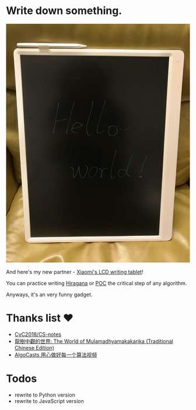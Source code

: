 # Write down something.

<img src="./little-helper.jpeg" alt="Xiaomi LCD writing tablet" width="512"/>

And here's my new partner - [Xiaomi's LCD writing tablet](https://www.amazon.com/Original-Writing-Electronic-Graphic-Drawing/dp/B08RCLW6TT/)!

You can practice writing [Hiragana](https://en.wikipedia.org/wiki/Hiragana) or [POC](https://en.wikipedia.org/wiki/Proof_of_concept) the critical step of any algorithm.

Anyways, it's an very funny gadget.

# Thanks list ❤️
- [CyC2018/CS-notes](https://github.com/CyC2018/CS-Notes)
- [龍樹中觀的世界: The World of Mulamadhyamakakarika (Traditional Chinese Edition)](https://www.amazon.com/%E9%BE%8D%E6%A8%B9%E4%B8%AD%E8%A7%80%E7%9A%84%E4%B8%96%E7%95%8C-World-Mulamadhyamakakarika-Traditional-Chinese-ebook/dp/B08MTGLJBR/)
- [AlgoCasts 用心做好每一个算法视频](https://algocasts.io/)

# Todos
- rewrite to Python version
- rewrite to JavaScript version
